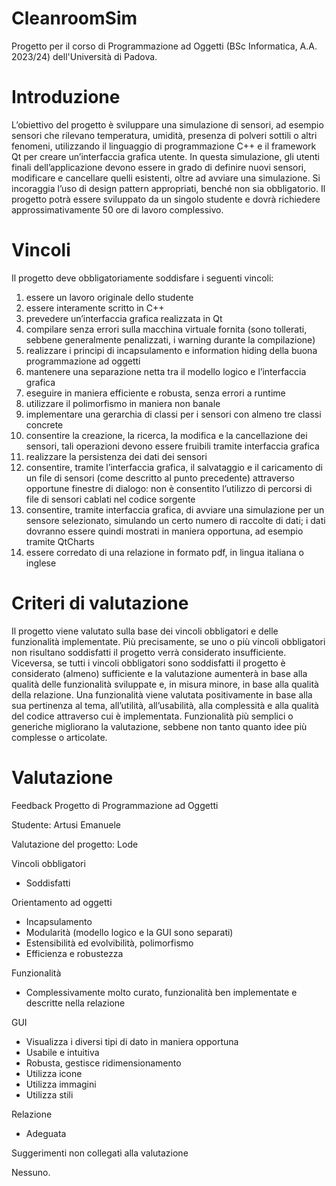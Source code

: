 # CleanroomSim
Progetto per il corso di Programmazione ad Oggetti (BSc Informatica, A.A. 2023/24) dell'Università di Padova.

# Introduzione
L’obiettivo del progetto è sviluppare una simulazione di sensori, ad esempio
sensori che rilevano temperatura, umidità, presenza di polveri sottili o altri
fenomeni, utilizzando il linguaggio di programmazione C++ e il framework Qt
per creare un’interfaccia grafica utente. In questa simulazione, gli utenti finali
dell’applicazione devono essere in grado di definire nuovi sensori, modificare e
cancellare quelli esistenti, oltre ad avviare una simulazione. Si incoraggia l’uso di
design pattern appropriati, benché non sia obbligatorio. Il progetto potrà essere
sviluppato da un singolo studente e dovrà richiedere approssimativamente 50 ore di lavoro complessivo.

# Vincoli
Il progetto deve obbligatoriamente soddisfare i seguenti vincoli:
1. essere un lavoro originale dello studente
2. essere interamente scritto in C++
3. prevedere un’interfaccia grafica realizzata in Qt
4. compilare senza errori sulla macchina virtuale fornita (sono tollerati,
sebbene generalmente penalizzati, i warning durante la compilazione)
5. realizzare i principi di incapsulamento e information hiding della
buona programmazione ad oggetti
6. mantenere una separazione netta tra il modello logico e l’interfaccia
grafica
7. eseguire in maniera efficiente e robusta, senza errori a runtime
8. utilizzare il polimorfismo in maniera non banale
9. implementare una gerarchia di classi per i sensori con almeno tre classi
concrete
10. consentire la creazione, la ricerca, la modifica e la cancellazione dei
sensori, tali operazioni devono essere fruibili tramite interfaccia grafica
11. realizzare la persistenza dei dati dei sensori
12. consentire, tramite l’interfaccia grafica, il salvataggio e il caricamento
di un file di sensori (come descritto al punto precedente) attraverso
opportune finestre di dialogo: non è consentito l’utilizzo di percorsi di file
di sensori cablati nel codice sorgente
13. consentire, tramite interfaccia grafica, di avviare una simulazione per
un sensore selezionato, simulando un certo numero di raccolte di dati; i
dati dovranno essere quindi mostrati in maniera opportuna, ad esempio
tramite QtCharts
14. essere corredato di una relazione in formato pdf, in lingua italiana o
inglese

# Criteri di valutazione
Il progetto viene valutato sulla base dei vincoli obbligatori e delle funzionalità
implementate. Più precisamente, se uno o più vincoli obbligatori non
risultano soddisfatti il progetto verrà considerato insufficiente. Viceversa, se tutti i
vincoli obbligatori sono soddisfatti il progetto è considerato (almeno)
sufficiente e la valutazione aumenterà in base alla qualità delle funzionalità
sviluppate e, in misura minore, in base alla qualità della relazione.
Una funzionalità viene valutata positivamente in base alla sua pertinenza al
tema, all’utilità, all’usabilità, alla complessità e alla qualità del codice attraverso
cui è implementata. Funzionalità più semplici o generiche migliorano la valutazione, sebbene 
non tanto quanto idee più complesse o articolate.




# Valutazione
Feedback Progetto di Programmazione ad Oggetti

Studente: Artusi Emanuele

Valutazione del progetto: Lode

Vincoli obbligatori
+ Soddisfatti


Orientamento ad oggetti
+ Incapsulamento
+ Modularità (modello logico e la GUI sono separati)
+ Estensibilità ed evolvibilità, polimorfismo
+ Efficienza e robustezza


Funzionalità
+ Complessivamente molto curato, funzionalità ben implementate
  e descritte nella relazione


GUI
+ Visualizza i diversi tipi di dato in maniera opportuna
+ Usabile e intuitiva
+ Robusta, gestisce ridimensionamento
+ Utilizza icone
+ Utilizza immagini
+ Utilizza stili


Relazione
+ Adeguata


Suggerimenti non collegati alla valutazione

Nessuno.
